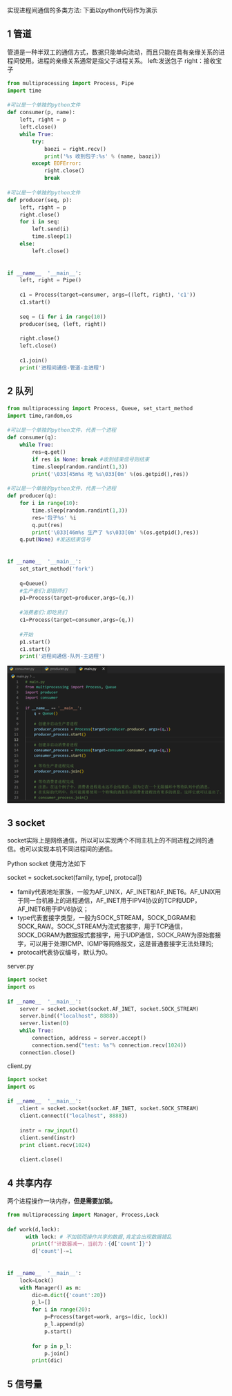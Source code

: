 实现进程间通信的多类方法:
下面以python代码作为演示

## 1 管道
管道是一种半双工的通信方式，数据只能单向流动，而且只能在具有亲缘关系的进程间使用。进程的亲缘关系通常是指父子进程关系。
left:发送包子
right：接收宝子

```python
from multiprocessing import Process, Pipe
import time

#可以是一个单独的python文件
def consumer(p, name):
    left, right = p
    left.close()
    while True:
        try:
            baozi = right.recv()
            print('%s 收到包子:%s' % (name, baozi))
        except EOFError:
            right.close()
            break

#可以是一个单独的python文件
def producer(seq, p):
    left, right = p
    right.close()
    for i in seq:
        left.send(i)
        time.sleep(1)
    else:
        left.close()


if __name__  '__main__':
    left, right = Pipe()

    c1 = Process(target=consumer, args=((left, right), 'c1'))
    c1.start()

    seq = (i for i in range(10))
    producer(seq, (left, right))

    right.close()
    left.close()

    c1.join()
    print('进程间通信-管道-主进程')

```
## 2 队列
```python
from multiprocessing import Process, Queue, set_start_method
import time,random,os

#可以是一个单独的python文件，代表一个进程
def consumer(q):
    while True:
        res=q.get()
        if res is None: break #收到结束信号则结束
        time.sleep(random.randint(1,3))
        print('\033[45m%s 吃 %s\033[0m' %(os.getpid(),res))

#可以是一个单独的python文件，代表一个进程
def producer(q):
    for i in range(10):
        time.sleep(random.randint(1,3))
        res='包子%s' %i
        q.put(res)
        print('\033[46m%s 生产了 %s\033[0m' %(os.getpid(),res))
    q.put(None) #发送结束信号


if __name__  '__main__':
    set_start_method('fork')

    q=Queue()
    #生产者们:即厨师们
    p1=Process(target=producer,args=(q,))

    #消费者们:即吃货们
    c1=Process(target=consumer,args=(q,))

    #开始
    p1.start()
    c1.start()
    print('进程间通信-队列-主进程')

```
![](images/进程间通信_image_1.png)




## 3 socket
socket实际上是网络通信，所以可以实现两个不同主机上的不同进程之间的通信。也可以实现本机不同进程间的通信。

Python socket 使用方法如下

socket = socket.socket(family, type[, protocal])

- family代表地址家族，一般为AF_UNIX，AF_INET和AF_INET6。AF_UNIX用于同一台机器上的进程通信，AF_INET用于IPV4协议的TCP和UDP，AF_INET6用于IPV6协议；
- type代表套接字类型，一般为SOCK_STREAM，SOCK_DGRAM和SOCK_RAW。SOCK_STREAM为流式套接字，用于TCP通信，SOCK_DGRAM为数据报式套接字，用于UDP通信，SOCK_RAW为原始套接字，可以用于处理ICMP、IGMP等网络报文，这是普通套接字无法处理的;
- protocal代表协议编号，默认为0。

server.py
```python
import socket
import os

if __name__  '__main__':
    server = socket.socket(socket.AF_INET, socket.SOCK_STREAM)
    server.bind(("localhost", 8888))
    server.listen(0)
    while True:
        connection, address = server.accept()
        connection.send("test: %s"% connection.recv(1024))
    connection.close()
```
client.py
```python
import socket
import os

if __name__  '__main__':
    client = socket.socket(socket.AF_INET, socket.SOCK_STREAM)
    client.connect(("localhost", 8888))

    instr = raw_input()
    client.send(instr)
    print client.recv(1024)

    client.close()
```

## 4 共享内存

两个进程操作一块内存，**但是需要加锁。**
```python
from multiprocessing import Manager, Process,Lock

def work(d,lock):
      with lock: # 不加锁而操作共享的数据,肯定会出现数据错乱
        print(f"计数器减一，当前为：{d['count']}")
        d['count']-=1


if __name__  '__main__':
    lock=Lock()
    with Manager() as m:
        dic=m.dict({'count':20})
        p_l=[]
        for i in range(20):
            p=Process(target=work, args=(dic, lock))
            p_l.append(p)
            p.start()

        for p in p_l:
            p.join()
        print(dic)

```

## 5 信号量